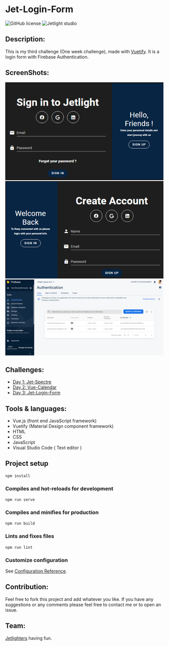 # Jet-Login-Form

![GitHub license](https://img.shields.io/github/license/Mohammed-Benotmane/Tower-Defense-Game.svg)
![Jetlight studio](https://img.shields.io/badge/Made%20by-Jetlight%20studio-blue.svg?color=082544)

## Description:
This is my third challenge (One week challenge), made with [Vuetify](https://vuetifyjs.com/en/introduction/why-vuetify/). It is a login form with Firebase Authentication. 

## ScreenShots:

<img src="screenshots/1.png" width="500"/>
<img src="screenshots/2.png" width="500"/>
<img src="screenshots/3.png" width="500"/>

## Challenges:
* [Day 1: Jet-Spectre](https://github.com/Abir-Bouhriz/Spectre-Clone)
* [Day 2: Vue-Calendar](https://github.com/Abir-Bouhriz/Vue-Calender)
* [Day 3: Jet-Login-Form](https://github.com/Abir-Bouhriz/Jet-Login-Form)

## Tools & languages:
* Vue.js (front end JavaScript framework)
* Vuetify (Material Design component framework)
* HTML
* CSS
* JavaScript
* Visual Studio Code ( Text editor )


## Project setup
```
npm install
```

### Compiles and hot-reloads for development
```
npm run serve
```

### Compiles and minifies for production
```
npm run build
```

### Lints and fixes files
```
npm run lint
```

### Customize configuration
See [Configuration Reference](https://cli.vuejs.org/config/).

## Contribution:
Feel free to fork this project and add whatever you like. If you have any suggestions or any comments please feel free to contact me or to open an issue.

## Team:
[Jetlighters](https://github.com/JetLightStudio) having fun.


